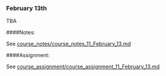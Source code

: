 ### February 13th

TBA
    

####Notes:
    

See [course_notes/course_notes_11_February_13.md](https://github.com/natenolting/BUAD-3283-E-Commerce-Web-Development/blob/spring2018/course_notes/course_notes_11_February_13.md)
    

####Assignment:
    

See [course_assignment/course_assignment_11_February_13.md](https://github.com/natenolting/BUAD-3283-E-Commerce-Web-Development/blob/spring2018/course_assignment/course_assignment_11_February_13.md)
